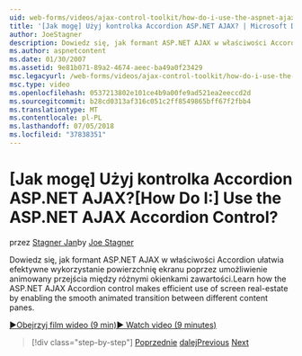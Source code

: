 ```yaml
---
uid: web-forms/videos/ajax-control-toolkit/how-do-i-use-the-aspnet-ajax-accordion-control
title: '[Jak mogę] Użyj kontrolka Accordion ASP.NET AJAX? | Microsoft Docs'
author: JoeStagner
description: Dowiedz się, jak formant ASP.NET AJAX w właściwości Accordion ułatwia efektywne wykorzystanie powierzchnię ekranu poprzez umożliwienie animowany przejścia między różnych p zawartości...
ms.author: aspnetcontent
ms.date: 01/30/2007
ms.assetid: 9e81b071-89a2-4674-aeec-ba49a0f23429
msc.legacyurl: /web-forms/videos/ajax-control-toolkit/how-do-i-use-the-aspnet-ajax-accordion-control
msc.type: video
ms.openlocfilehash: 0537213802e101ce4b9a00fe9ad521ea2eeccd2d
ms.sourcegitcommit: b28cd0313af316c051c2ff8549865bff67f2fbb4
ms.translationtype: MT
ms.contentlocale: pl-PL
ms.lasthandoff: 07/05/2018
ms.locfileid: "37838351"
---
```

<a name="how-do-i-use-the-aspnet-ajax-accordion-control"></a><span data-ttu-id="b1c84-104">[Jak mogę] Użyj kontrolka Accordion ASP.NET AJAX?</span><span class="sxs-lookup"><span data-stu-id="b1c84-104">[How Do I:] Use the ASP.NET AJAX Accordion Control?</span></span>
====================
<span data-ttu-id="b1c84-105">przez [Stagner Jan](https://github.com/JoeStagner)</span><span class="sxs-lookup"><span data-stu-id="b1c84-105">by [Joe Stagner](https://github.com/JoeStagner)</span></span>

<span data-ttu-id="b1c84-106">Dowiedz się, jak formant ASP.NET AJAX w właściwości Accordion ułatwia efektywne wykorzystanie powierzchnię ekranu poprzez umożliwienie animowany przejścia między różnymi okienkami zawartości.</span><span class="sxs-lookup"><span data-stu-id="b1c84-106">Learn how the ASP.NET AJAX Accordion control makes efficient use of screen real-estate by enabling the smooth animated transition between different content panes.</span></span>

[<span data-ttu-id="b1c84-107">&#9654;Obejrzyj film wideo (9 min)</span><span class="sxs-lookup"><span data-stu-id="b1c84-107">&#9654; Watch video (9 minutes)</span></span>](https://channel9.msdn.com/Blogs/ASP-NET-Site-Videos/how-do-i-use-the-aspnet-ajax-accordion-control)

> [!div class="step-by-step"]
> <span data-ttu-id="b1c84-108">[Poprzednie](how-do-i-use-the-aspnet-ajax-alwaysvisible-control-extender.md)
> [dalej](how-do-i-use-the-aspnet-ajax-collapsable-panel-extender.md)</span><span class="sxs-lookup"><span data-stu-id="b1c84-108">[Previous](how-do-i-use-the-aspnet-ajax-alwaysvisible-control-extender.md)
[Next](how-do-i-use-the-aspnet-ajax-collapsable-panel-extender.md)</span></span>
